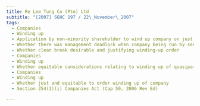 ```yaml
---
title: Re Lee Tung Co (Pte) Ltd 
subtitle: "[2007] SGHC 197 / 22\_November\_2007"
tags:
  - Companies
  - Winding up
  - Application by non-minority shareholder to wind up company on just and equitable grounds
  - Whether there was management deadlock when company being run by senior management and turning in profit
  - Whether clean break desirable and justifying winding-up order
  - Companies
  - Winding up
  - Whether equitable considerations relating to winding up of quasipartnerships applicable to family companies
  - Companies
  - Winding up
  - Whether just and equitable to order winding up of company
  - Section 254(1)(i) Companies Act (Cap 50, 2006 Rev Ed)

---
```


